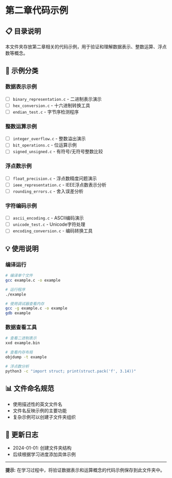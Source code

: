 # 第二章代码示例

## 📋 目录说明

本文件夹存放第二章相关的代码示例，用于验证和理解数据表示、整数运算、浮点数等概念。

## 🎯 示例分类

### 数据表示示例
- [ ] `binary_representation.c` - 二进制表示演示
- [ ] `hex_conversion.c` - 十六进制转换工具
- [ ] `endian_test.c` - 字节序检测程序

### 整数运算示例
- [ ] `integer_overflow.c` - 整数溢出演示
- [ ] `bit_operations.c` - 位运算示例
- [ ] `signed_unsigned.c` - 有符号/无符号整数比较

### 浮点数示例
- [ ] `float_precision.c` - 浮点数精度问题演示
- [ ] `ieee_representation.c` - IEEE浮点数表示分析
- [ ] `rounding_errors.c` - 舍入误差分析

### 字符编码示例
- [ ] `ascii_encoding.c` - ASCII编码演示
- [ ] `unicode_test.c` - Unicode字符处理
- [ ] `encoding_conversion.c` - 编码转换工具

## 💡 使用说明

### 编译运行
```bash
# 编译单个文件
gcc example.c -o example

# 运行程序
./example

# 使用调试器查看内存
gcc -g example.c -o example
gdb example
```

### 数据查看工具
```bash
# 查看二进制表示
xxd example.bin

# 查看内存布局
objdump -t example

# 浮点数分析
python3 -c "import struct; print(struct.pack('f', 3.14))"
```

## 📊 文件命名规范

- 使用描述性的英文文件名
- 文件名反映示例的主要功能
- 复杂示例可以创建子文件夹组织

## 🔄 更新日志

- 2024-01-01: 创建文件夹结构
- 后续根据学习进度添加具体示例

---

**提示**: 在学习过程中，将验证数据表示和运算概念的代码示例保存到此文件夹中。